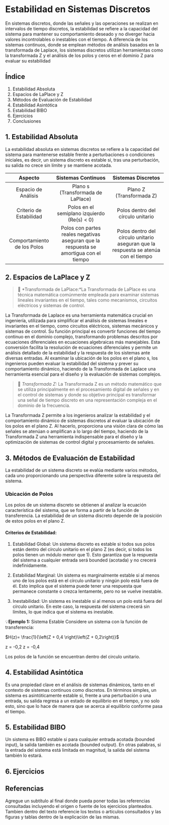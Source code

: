 # Estabilidad en Sistemas Discretos
En sistemas discretos, donde las señales y las operaciones se realizan en intervalos de tiempo discretos, la estabilidad se refiere a la capacidad del sistema para mantener su comportamiento deseado y no diverger hacia valores incontrolables o inestables con el tiempo. A diferencia de los sistemas continuos, donde se emplean métodos de análisis basados en la transformada de Laplace, los sistemas discretos utilizan herramientas como la transformada Z y el análisis de los polos y ceros en el dominio Z para evaluar su estabilidad

## Índice
1. Estabilidad Absoluta
2. Espacios de LaPlace y Z
3. Métodos de Evaluación de Estabilidad
4. Estabilidad Asintótica
5. Estabilidad BIBO
6. Ejercicios
7. Conclusiones


## 1. Estabilidad Absoluta
La estabilidad absoluta en sistemas discretos se refiere a la capacidad del sistema para mantenerse estable frente a perturbaciones o condiciones iniciales, es decir, un sistema discreto es estable si, tras una perturbación, su salida no crece sin límite y se mantiene acotada.

| Aspecto 	| Sistemas Continuos 	| Sistemas Discretos 	|
|:---:	|:---:	|:---:	|
|      Espacio de Análisis 	| Plano s (Transformada de LaPlace) 	| Plano Z (Transformada Z) 	|
| Criterio de Estabilidad 	| Polos en el semiplano izquierdo (Re(s) < 0) 	| Polos dentro del círculo unitario 	|
| Comportamiento de los Polos 	| Polos con partes reales negativas aseguran que la respuesta se amortigua con el tiempo 	| Polos dentro del círculo unitario aseguran que la respuesta se atenúa con el tiempo 	|

## 2. Espacios de LaPlace y Z
>🔑 *Transformada de LaPlace:*La Transformada de LaPlace es una técnica matemática comúnmente empleada para examinar sistemas lineales invariantes en el tiempo, tales como mecanismos, circuitos eléctricos y sistemas de control.

La Transformada de Laplace es una herramienta matemática crucial en ingeniería, utilizada para simplificar el análisis de sistemas lineales e invariantes en el tiempo, como circuitos eléctricos, sistemas mecánicos y sistemas de control. Su función principal es convertir funciones del tiempo continuo en el dominio complejo, transformando problemas descritos por ecuaciones diferenciales en ecuaciones algebraicas más manejables. Esta conversión facilita la resolución de ecuaciones diferenciales y permite un análisis detallado de la estabilidad y la respuesta de los sistemas ante diversas entradas. Al examinar la ubicación de los polos en el plano s, los ingenieros pueden evaluar la estabilidad del sistema y prever su comportamiento dinámico, haciendo de la Transformada de Laplace una herramienta esencial para el diseño y la evaluación de sistemas complejos.

>🔑 *Transformada Z:* La Transformada Z es un método matemático que se utiliza principalmente en el procesamiento digital de señales y en el control de sistemas y donde su objetivo principal es transformar una señal de tiempo discreto en una representación compleja en el dominio de la frecuencia.

La Transformada Z permite a los ingenieros analizar la estabilidad y el comportamiento dinámico de sistemas discretos al evaluar la ubicación de los polos en el plano Z. Al hacerlo, proporciona una visión clara de cómo las señales se atenúan o amplifican a lo largo del tiempo, haciendo de la Transformada Z una herramienta indispensable para el diseño y la optimización de sistemas de control digital y procesamiento de señales.

## 3. Métodos de Evaluación de Estabilidad
La estabilidad de un sistema discreto se evalúa mediante varios métodos, cada uno proporcionando una perspectiva diferente sobre la respuesta del sistema.

### Ubicación de Polos
Los polos de un sistema discreto se obtienen al analizar la ecuación característica del sistema, que se forma a partir de la función de transferencia. La estabilidad de un sistema discreto depende de la posición de estos polos en el plano Z.

#### Criterios de Estabilidad:

1. Estabilidad Global: Un sistema discreto es estable si todos sus polos están dentro del círculo unitario en el plano Z (es decir, si todos los polos tienen un módulo menor que 1). Esto garantiza que la respuesta del sistema a cualquier entrada será bounded (acotada) y no crecerá indefinidamente.

3. Estabilidad Marginal: Un sistema es marginalmente estable si al menos uno de los polos está en el círculo unitario y ningún polo está fuera de él. Esto implica que el sistema puede tener una respuesta que permanece constante o crezca lentamente, pero no se vuelve inestable.
 
5. Inestabilidad: Un sistema es inestable si al menos un polo está fuera del círculo unitario. En este caso, la respuesta del sistema crecerá sin límites, lo que indica que el sistema es inestable.

💡**Ejemplo 1:**  Sistema Estable Considere un sistema con la función de transferencia:

$H(z)= \frac{1}{\left(Z + 0,4  \right)\left(Z + 0,2\right)}$

z = -0,2
z = -0,4

Los polos de la función se encuentran dentro del circulo unitario.

## 4. Estabilidad Asintótica
Es una propiedad clave en el análisis de sistemas dinámicos, tanto en el contexto de sistemas continuos como discretos. En términos simples, un sistema es asintóticamente estable si, frente a una perturbación o una entrada, su salida regresa a un estado de equilibrio en el tiempo, y no solo esto, sino que lo hace de manera que se acerca al equilibrio conforme pasa el tiempo.

## 5. Estabilidad BIBO
Un sistema es BIBO estable si para cualquier entrada acotada (bounded input), la salida también es acotada (bounded output). En otras palabras, si la entrada del sistema está limitada en magnitud, la salida del sistema también lo estará.




## 6. Ejercicios

## Referencias
Agregue un subtítulo al final donde pueda poner todas las referencias consultadas incluyendo el origen o fuente de los ejercicios planteados. Tambien dentro del texto referencie los textos o artículos consultados y las figuras y tablas dentro de la explicación de las mismas.

